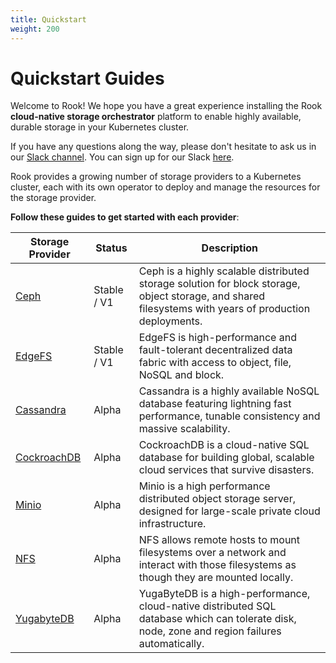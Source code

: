 ```yaml
---
title: Quickstart
weight: 200
---
```


# Quickstart Guides

Welcome to Rook! We hope you have a great experience installing the Rook **cloud-native storage orchestrator** platform to enable highly available, durable storage
in your Kubernetes cluster.

If you have any questions along the way, please don't hesitate to ask us in our [Slack channel](https://rook-io.slack.com). You can sign up for our Slack [here](https://slack.rook.io).

Rook provides a growing number of storage providers to a Kubernetes cluster, each with its own operator to deploy and manage the resources for the storage provider.

**Follow these guides to get started with each provider**:

| Storage Provider               | Status      | Description                                                                                                                                                                                                          |
| ------------------------------ | ----------- | -------------------------------------------------------------------------------------------------------------------------------------------------------------------------------------------------------------------- |
| [Ceph](ceph-quickstart.md)     | Stable / V1 | Ceph is a highly scalable distributed storage solution for block storage, object storage, and shared filesystems with years of production deployments.                                                               |
| [EdgeFS](edgefs-quickstart.md) | Stable / V1 | EdgeFS is high-performance and fault-tolerant decentralized data fabric with access to object, file, NoSQL and block. |
| [Cassandra](cassandra.md)      | Alpha       | Cassandra is a highly available NoSQL database featuring lightning fast performance, tunable consistency and massive scalability.                                                                                    |
| [CockroachDB](cockroachdb.md)  | Alpha       | CockroachDB is a cloud-native SQL database for building global, scalable cloud services that survive disasters.                                                                                                      |
| [Minio](minio-object-store.md) | Alpha       | Minio is a high performance distributed object storage server, designed for large-scale private cloud infrastructure.                                                                                                |
| [NFS](nfs.md)                  | Alpha       | NFS allows remote hosts to mount filesystems over a network and interact with those filesystems as though they are mounted locally.                                                                                  |
| [YugabyteDB](yugabytedb.md)    | Alpha       | YugaByteDB is a high-performance, cloud-native distributed SQL database which can tolerate disk, node, zone and region failures automatically.                                                                       |
